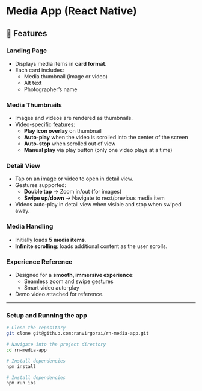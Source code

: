 # Media App (React Native)

## 🚀 Features  

### Landing Page  
- Displays media items in **card format**.  
- Each card includes:  
  - Media thumbnail (image or video)  
  - Alt text  
  - Photographer’s name  

### Media Thumbnails  
- Images and videos are rendered as thumbnails.  
- Video-specific features:  
  - **Play icon overlay** on thumbnail  
  - **Auto-play** when the video is scrolled into the center of the screen  
  - **Auto-stop** when scrolled out of view  
  - **Manual play** via play button (only one video plays at a time)  

### Detail View  
- Tap on an image or video to open in detail view.  
- Gestures supported:  
  - **Double tap** → Zoom in/out (for images)  
  - **Swipe up/down** → Navigate to next/previous media item  
- Videos auto-play in detail view when visible and stop when swiped away.  

### Media Handling  
- Initially loads **5 media items**.  
- **Infinite scrolling**: loads additional content as the user scrolls.  

### Experience Reference  
- Designed for a **smooth, immersive experience**:  
  - Seamless zoom and swipe gestures  
  - Smart video auto-play  
- Demo video attached for reference.  

---

### Setup and Running the app  
```bash
# Clone the repository
git clone git@github.com:ranvirgorai/rn-media-app.git

# Navigate into the project directory
cd rn-media-app

# Install dependencies
npm install

# Install dependencies
npm run ios
